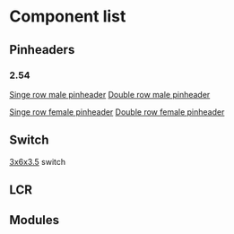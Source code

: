# Component list

## Pinheaders

### 2.54 
[Singe row male pinheader](https://l.kool.ru/hdrm1r)
[Double row male pinheader](https://l.kool.ru/hdrm2r)

[Singe row female pinheader](https://l.kool.ru/hdrf1r)
[Double row female pinheader](https://l.kool.ru/hdrf2r)

## Switch

[3x6x3.5](https://l.kool.ru/obw9w) switch


## LCR



## Modules


